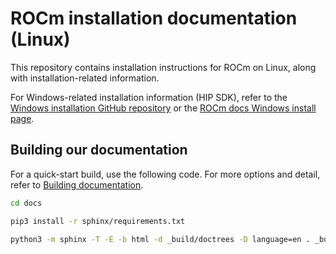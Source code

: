 # ROCm installation documentation (Linux)

This repository contains installation instructions for ROCm on Linux, along with installation-related information.

For Windows-related installation information (HIP SDK), refer to the [Windows installation GitHub repository](https://github.com/ROCm/rocm-install-on-windows) or the [ROCm docs Windows install page]().

## Building our documentation

For a quick-start build, use the following code. For more options and detail, refer to
[Building documentation](https://rocm.docs.amd.com/en/latest/contribute/building.html).

```bash
cd docs

pip3 install -r sphinx/requirements.txt

python3 -m sphinx -T -E -b html -d _build/doctrees -D language=en . _build/html
```
